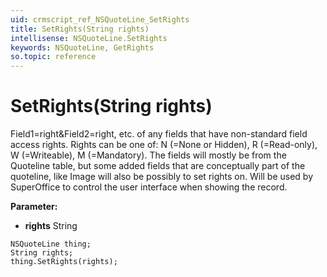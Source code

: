 ```yaml
---
uid: crmscript_ref_NSQuoteLine_SetRights
title: SetRights(String rights)
intellisense: NSQuoteLine.SetRights
keywords: NSQuoteLine, GetRights
so.topic: reference
---
```


# SetRights(String rights)

Field1=right&Field2=right, etc. of any fields that have non-standard field access rights. Rights can be one of: N (=None or Hidden), R (=Read-only), W (=Writeable), M (=Mandatory). The fields will mostly be from the Quoteline table, but some added fields that are conceptually part of the quoteline, like Image will also be possibly to set rights on. Will be used by SuperOffice to control the user interface when showing the record.

**Parameter:** 
* **rights** String

```crmscript
NSQuoteLine thing;
String rights;
thing.SetRights(rights);
```

